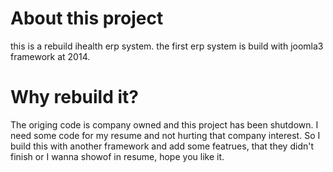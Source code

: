 # About this project

this is a rebuild ihealth erp system.
the first erp system is build with joomla3 framework at 2014.

# Why rebuild it?

The origing code is company owned and this project has been shutdown.
I need some code for my resume and not hurting that company interest.
So I build this with another framework and add some featrues,
that they didn't finish or I wanna showof in resume, hope you like it.

